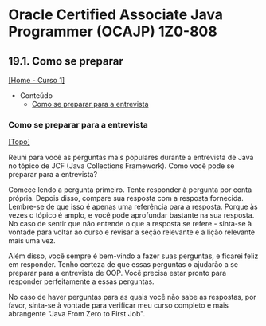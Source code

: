 # Oracle Certified Associate Java Programmer (OCAJP) 1Z0-808

## 19.1. Como se preparar
[[Home - Curso 1]](../../README.md#curso-1)<br />

- Conteúdo
  - [Como se preparar para a entrevista](#como-se-preparar-para-a-entrevista)

### Como se preparar para a entrevista
[[Topo]](#)<br />

Reuni para você as perguntas mais populares durante a entrevista de Java no tópico de JCF (Java Collections Framework). Como você pode se preparar para a entrevista?

Comece lendo a pergunta primeiro. Tente responder à pergunta por conta própria. Depois disso, compare sua resposta com a resposta fornecida. Lembre-se de que isso é apenas uma referência para a resposta. Porque às vezes o tópico é amplo, e você pode aprofundar bastante na sua resposta. No caso de sentir que não entende o que a resposta se refere - sinta-se à vontade para voltar ao curso e revisar a seção relevante e a lição relevante mais uma vez.

Além disso, você sempre é bem-vindo a fazer suas perguntas, e ficarei feliz em responder. Tenho certeza de que essas perguntas o ajudarão a se preparar para a entrevista de OOP. Você precisa estar pronto para responder perfeitamente a essas perguntas.

No caso de haver perguntas para as quais você não sabe as respostas, por favor, sinta-se à vontade para verificar meu curso completo e mais abrangente "Java From Zero to First Job".
